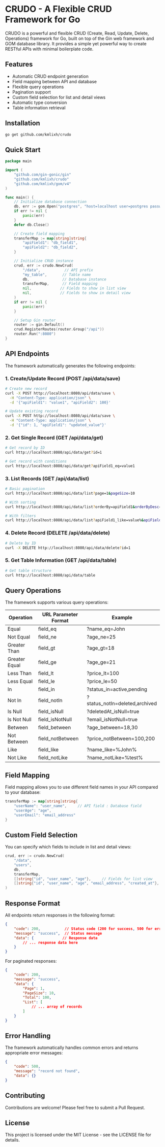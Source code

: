 # CRUDO - A Flexible CRUD Framework for Go

CRUDO is a powerful and flexible CRUD (Create, Read, Update, Delete, Operations) framework for Go, built on top of the Gin web framework and GOM database library. It provides a simple yet powerful way to create RESTful APIs with minimal boilerplate code.

## Features

- Automatic CRUD endpoint generation
- Field mapping between API and database
- Flexible query operations
- Pagination support
- Custom field selection for list and detail views
- Automatic type conversion
- Table information retrieval

## Installation

```bash
go get github.com/kmlixh/crudo
```

## Quick Start

```go
package main

import (
    "github.com/gin-gonic/gin"
    "github.com/kmlixh/crudo"
    "github.com/kmlixh/gom/v4"
)

func main() {
    // Initialize database connection
    db, err := gom.Open("postgres", "host=localhost user=postgres password=password dbname=mydb port=5432 sslmode=disable")
    if err != nil {
        panic(err)
    }
    defer db.Close()

    // Create field mapping
    transferMap := map[string]string{
        "apiField1": "db_field1",
        "apiField2": "db_field2",
    }

    // Initialize CRUD instance
    crud, err := crudo.NewCrud(
        "/data",           // API prefix
        "my_table",       // Table name
        db,               // Database instance
        transferMap,      // Field mapping
        nil,             // Fields to show in list view
        nil,             // Fields to show in detail view
    )
    if err != nil {
        panic(err)
    }

    // Setup Gin router
    router := gin.Default()
    crud.RegisterRoutes(router.Group("/api"))
    router.Run(":8080")
}
```

## API Endpoints

The framework automatically generates the following endpoints:

### 1. Create/Update Record (POST /api/data/save)

```bash
# Create new record
curl -X POST http://localhost:8080/api/data/save \
  -H "Content-Type: application/json" \
  -d '{"apiField1": "value1", "apiField2": 100}'

# Update existing record
curl -X POST http://localhost:8080/api/data/save \
  -H "Content-Type: application/json" \
  -d '{"id": 1, "apiField1": "updated_value"}'
```

### 2. Get Single Record (GET /api/data/get)

```bash
# Get record by ID
curl http://localhost:8080/api/data/get?id=1

# Get record with conditions
curl http://localhost:8080/api/data/get?apiField1_eq=value1
```

### 3. List Records (GET /api/data/list)

```bash
# Basic pagination
curl http://localhost:8080/api/data/list?page=1&pageSize=10

# With sorting
curl http://localhost:8080/api/data/list?orderBy=apiField1&orderByDesc=apiField2

# With filters
curl http://localhost:8080/api/data/list?apiField1_like=value%&apiField2_gt=50
```

### 4. Delete Record (DELETE /api/data/delete)

```bash
# Delete by ID
curl -X DELETE http://localhost:8080/api/data/delete?id=1
```

### 5. Get Table Information (GET /api/data/table)

```bash
# Get table structure
curl http://localhost:8080/api/data/table
```

## Query Operations

The framework supports various query operations:

| Operation | URL Parameter Format | Example |
|-----------|---------------------|---------|
| Equal | field_eq | ?name_eq=John |
| Not Equal | field_ne | ?age_ne=25 |
| Greater Than | field_gt | ?age_gt=18 |
| Greater Equal | field_ge | ?age_ge=21 |
| Less Than | field_lt | ?price_lt=100 |
| Less Equal | field_le | ?price_le=50 |
| In | field_in | ?status_in=active,pending |
| Not In | field_notIn | ?status_notIn=deleted,archived |
| Is Null | field_isNull | ?deletedAt_isNull=true |
| Is Not Null | field_isNotNull | ?email_isNotNull=true |
| Between | field_between | ?age_between=18,30 |
| Not Between | field_notBetween | ?price_notBetween=100,200 |
| Like | field_like | ?name_like=%John% |
| Not Like | field_notLike | ?name_notLike=%test% |

## Field Mapping

Field mapping allows you to use different field names in your API compared to your database:

```go
transferMap := map[string]string{
    "userName": "user_name",     // API field : Database field
    "userAge": "age",
    "userEmail": "email_address"
}
```

## Custom Field Selection

You can specify which fields to include in list and detail views:

```go
crud, err := crudo.NewCrud(
    "/data",
    "users",
    db,
    transferMap,
    []string{"id", "user_name", "age"},     // Fields for list view
    []string{"id", "user_name", "age", "email_address", "created_at"},  // Fields for detail view
)
```

## Response Format

All endpoints return responses in the following format:

```json
{
    "code": 200,           // Status code (200 for success, 500 for error)
    "message": "success",  // Status message
    "data": {             // Response data
        // ... response data here
    }
}
```

For paginated responses:

```json
{
    "code": 200,
    "message": "success",
    "data": {
        "Page": 1,
        "PageSize": 10,
        "Total": 100,
        "List": [
            // ... array of records
        ]
    }
}
```

## Error Handling

The framework automatically handles common errors and returns appropriate error messages:

```json
{
    "code": 500,
    "message": "record not found",
    "data": {}
}
```

## Contributing

Contributions are welcome! Please feel free to submit a Pull Request.

## License

This project is licensed under the MIT License - see the LICENSE file for details. 